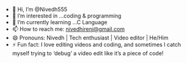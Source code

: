- 👋 Hi, I’m @Nivedh555
- 👀 I’m interested in ...coding & programming
- 🌱 I’m currently learning ...C Language
- 📫 How to reach me: nivedhireni@gmail.com
- 😄 Pronouns: Nivedh | Tech enthusiast | Video editor | He/Him
- ⚡ Fun fact: I love editing videos and coding, and sometimes I catch myself trying to ‘debug’ a video edit like it’s a piece of code!

<!---
Nivedh555/Nivedh555 is a ✨ special ✨ repository because its `README.md` (this file) appears on your GitHub profile.
You can click the Preview link to take a look at your changes.
--->

